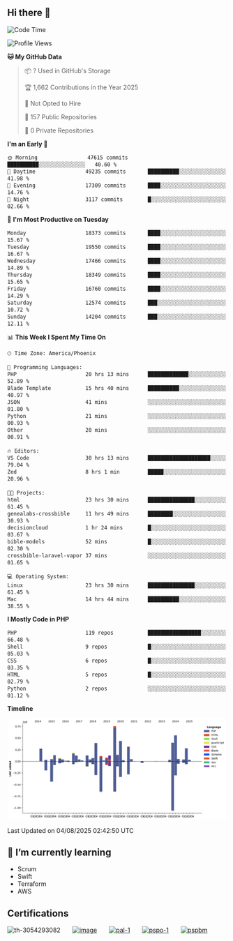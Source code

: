 ## Hi there 👋

<!--START_SECTION:waka-->
![Code Time](http://img.shields.io/badge/Code%20Time-11%2C476%20hrs%2014%20mins-blue)

![Profile Views](http://img.shields.io/badge/Profile%20Views-0-blue)

**🐱 My GitHub Data** 

> 📦 ? Used in GitHub's Storage 
 > 
> 🏆 1,662 Contributions in the Year 2025
 > 
> 🚫 Not Opted to Hire
 > 
> 📜 157 Public Repositories 
 > 
> 🔑 0 Private Repositories 
 > 
**I'm an Early 🐤** 

```text
🌞 Morning                47615 commits       ██████████░░░░░░░░░░░░░░░   40.60 % 
🌆 Daytime                49235 commits       ██████████░░░░░░░░░░░░░░░   41.98 % 
🌃 Evening                17309 commits       ████░░░░░░░░░░░░░░░░░░░░░   14.76 % 
🌙 Night                  3117 commits        █░░░░░░░░░░░░░░░░░░░░░░░░   02.66 % 
```
📅 **I'm Most Productive on Tuesday** 

```text
Monday                   18373 commits       ████░░░░░░░░░░░░░░░░░░░░░   15.67 % 
Tuesday                  19550 commits       ████░░░░░░░░░░░░░░░░░░░░░   16.67 % 
Wednesday                17466 commits       ████░░░░░░░░░░░░░░░░░░░░░   14.89 % 
Thursday                 18349 commits       ████░░░░░░░░░░░░░░░░░░░░░   15.65 % 
Friday                   16760 commits       ████░░░░░░░░░░░░░░░░░░░░░   14.29 % 
Saturday                 12574 commits       ███░░░░░░░░░░░░░░░░░░░░░░   10.72 % 
Sunday                   14204 commits       ███░░░░░░░░░░░░░░░░░░░░░░   12.11 % 
```


📊 **This Week I Spent My Time On** 

```text
🕑︎ Time Zone: America/Phoenix

💬 Programming Languages: 
PHP                      20 hrs 13 mins      █████████████░░░░░░░░░░░░   52.89 % 
Blade Template           15 hrs 40 mins      ██████████░░░░░░░░░░░░░░░   40.97 % 
JSON                     41 mins             ░░░░░░░░░░░░░░░░░░░░░░░░░   01.80 % 
Python                   21 mins             ░░░░░░░░░░░░░░░░░░░░░░░░░   00.93 % 
Other                    20 mins             ░░░░░░░░░░░░░░░░░░░░░░░░░   00.91 % 

🔥 Editors: 
VS Code                  30 hrs 13 mins      ████████████████████░░░░░   79.04 % 
Zed                      8 hrs 1 min         █████░░░░░░░░░░░░░░░░░░░░   20.96 % 

🐱‍💻 Projects: 
html                     23 hrs 30 mins      ███████████████░░░░░░░░░░   61.45 % 
genealabs-crossbible     11 hrs 49 mins      ████████░░░░░░░░░░░░░░░░░   30.93 % 
decisioncloud            1 hr 24 mins        █░░░░░░░░░░░░░░░░░░░░░░░░   03.67 % 
bible-models             52 mins             █░░░░░░░░░░░░░░░░░░░░░░░░   02.30 % 
crossbible-laravel-vapor 37 mins             ░░░░░░░░░░░░░░░░░░░░░░░░░   01.65 % 

💻 Operating System: 
Linux                    23 hrs 30 mins      ███████████████░░░░░░░░░░   61.45 % 
Mac                      14 hrs 44 mins      ██████████░░░░░░░░░░░░░░░   38.55 % 
```

**I Mostly Code in PHP** 

```text
PHP                      119 repos           █████████████████░░░░░░░░   66.48 % 
Shell                    9 repos             █░░░░░░░░░░░░░░░░░░░░░░░░   05.03 % 
CSS                      6 repos             █░░░░░░░░░░░░░░░░░░░░░░░░   03.35 % 
HTML                     5 repos             █░░░░░░░░░░░░░░░░░░░░░░░░   02.79 % 
Python                   2 repos             ░░░░░░░░░░░░░░░░░░░░░░░░░   01.12 % 
```



**Timeline**

![Lines of Code chart](https://raw.githubusercontent.com/mikebronner/mikebronner/master/assets/bar_graph.png)


 Last Updated on 04/08/2025 02:42:50 UTC
<!--END_SECTION:waka-->

<!--
**mikebronner/mikebronner** is a ✨ _special_ ✨ repository because its `README.md` (this file) appears on your GitHub profile.

Here are some ideas to get you started:

- 🔭 I’m currently working on ...
- 🌱 I’m currently learning ...
- 👯 I’m looking to collaborate on ...
- 🤔 I’m looking for help with ...
- 💬 Ask me about ...
- 📫 How to reach me: ...
- 😄 Pronouns: ...
- ⚡ Fun fact: ...
-->

## 🌱 I’m currently learning

- Scrum
- Swift
- Terraform
- AWS

## Certifications

![th-3054293082](https://user-images.githubusercontent.com/1791050/208267034-c5006f82-ae89-41eb-9478-7106c5aba070.jpg)
&nbsp;&nbsp;&nbsp;&nbsp;&nbsp;
[![image](https://images.credly.com/size/100x100/images/a2790314-008a-4c3d-9553-f5e84eb359ba/image.png)](https://www.credly.com/users/mike-bronner)
&nbsp;&nbsp;&nbsp;&nbsp;&nbsp;
[![pal-1](https://images.credly.com/size/100x100/images/78c772ee-6b3c-4348-ac66-58ac5a2cf581/image.png)](https://www.credly.com/users/mike-bronner)
&nbsp;&nbsp;&nbsp;&nbsp;&nbsp;
[![pspo-1](https://images.credly.com/size/100x100/images/591762c5-fae7-49c6-b326-e1756979928d/image.png)](https://www.credly.com/users/mike-bronner)
&nbsp;&nbsp;&nbsp;&nbsp;&nbsp;
[![pspbm](https://images.credly.com/size/100x100/images/55a21a78-59af-4294-810e-e4014e9ca1be/image.png)](https://www.credly.com/users/mike-bronner)
